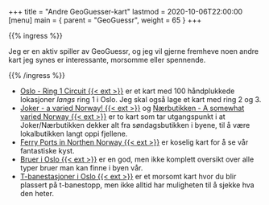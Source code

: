 +++
title = "Andre GeoGuesser-kart"
lastmod = 2020-10-06T22:00:00
[menu]
main = { parent = "GeoGuessr", weight = 65 }
+++

<!-- markdownlint-disable MD013 MD034 MD032 -->

{{% ingress %}}

Jeg er en aktiv spiller av GeoGuessr, og jeg vil gjerne fremheve noen andre kart jeg synes
er interessante, morsomme eller spennende.

{{% /ingress %}}

- [Oslo - Ring 1 Circuit {{< ext >}}](https://www.geoguessr.com/maps/604949023266fd000157e4c0)
er et kart med 100 håndplukkede lokasjoner _langs_ ring 1 i Oslo. Jeg skal også lage et kart
med ring 2 og 3.
- [Joker - a varied Norway! {{< ext >}}](https://www.geoguessr.com/maps/602c631b7b49c10001cf331c)
og
[Nærbutikken - A somewhat varied Norway {{< ext >}}](https://www.geoguessr.com/maps/606b70ed9fde7600011d1f2a)
er to kart som tar utgangspunkt i at Joker/Nærbutikken dekker alt fra søndagsbutikken i byene,
til å være lokalbutikken langt oppi fjellene.
- [Ferry Ports in Northen Norway {{< ext >}}](https://www.geoguessr.com/maps/6021cd9b6630570001aa141d) er koselig kart for å se vår
fantastiske kyst.
- [Bruer i Oslo {{< ext >}}](https://www.geoguessr.com/maps/6045de7c1f32c100011b0578) er en
god, men ikke komplett oversikt over alle typer bruer man kan finne i byen vår.
- [T-banestasjoner i Oslo {{< ext >}}](https://www.geoguessr.com/maps/60831a210feb6600017dcffe)
er et morsomt kart hvor du blir plassert på t-banestopp, men ikke alltid har muligheten til
å sjekke hva den heter.
